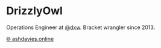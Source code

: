 # DrizzlyOwl
Operations Engineer at [@dxw](https://github.com/dxw). Bracket wrangler since 2013.

[🌐 ashdavies.online](http://ashdavies.online/)
